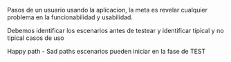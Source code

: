 Pasos de un usuario usando la aplicacion, la meta es revelar cualquier problema en la funcionabilidad y usabilidad.

Debemos identificar los escenarios antes de testear y identificar tipical y no tipical casos de uso

Happy path - Sad paths escenarios
pueden iniciar en la fase de TEST